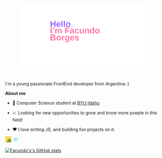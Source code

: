 <p align="center"><a href="https://borgesfacundo.github.io"><img width="80%" alt="Hello, I'm Facundo Borges!" src="images/heading.png" /></a></p>

<br />

I'm a young passionate FrontEnd developer from Argentina :)

**About me**

- 💼 Computer Science student at [BYU-Idaho]()

- 📈 Looking for new opportunities to grow and know more poeple in this field!

- ❤️ I love writing JS, and building fun projects on it.

<code><img height="20" alt="javascript" src="https://raw.githubusercontent.com/github/explore/80688e429a7d4ef2fca1e82350fe8e3517d3494d/topics/javascript/javascript.png"></code>
<code><img height="20" alt="react" src="https://raw.githubusercontent.com/github/explore/80688e429a7d4ef2fca1e82350fe8e3517d3494d/topics/react/react.png"></code>  


[![Facundo's's GitHub stats](https://github-readme-stats.vercel.app/api?username=Borgesfacundo)](https://github.com/Borgesfacundo/github-readme-stats)
